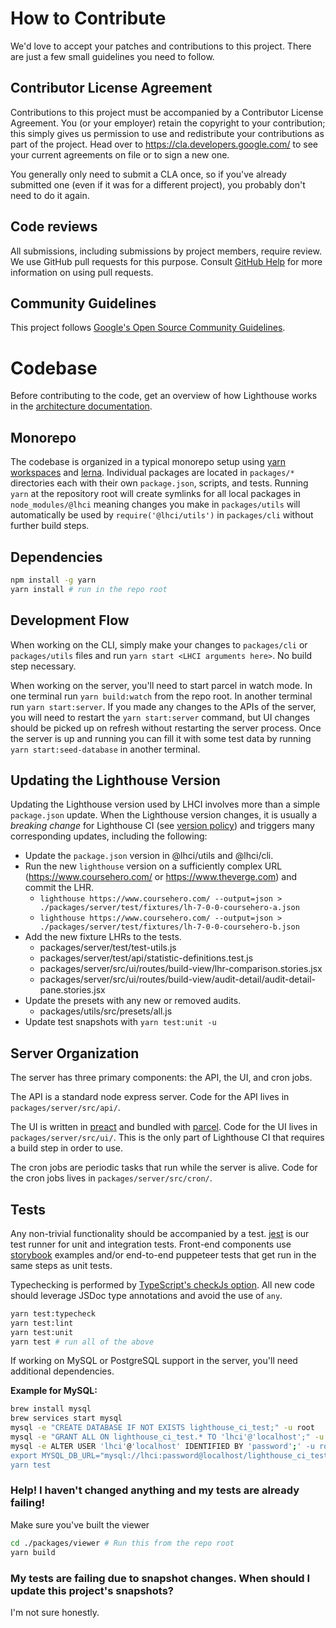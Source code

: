 # How to Contribute

We'd love to accept your patches and contributions to this project. There are
just a few small guidelines you need to follow.

## Contributor License Agreement

Contributions to this project must be accompanied by a Contributor License
Agreement. You (or your employer) retain the copyright to your contribution;
this simply gives us permission to use and redistribute your contributions as
part of the project. Head over to <https://cla.developers.google.com/> to see
your current agreements on file or to sign a new one.

You generally only need to submit a CLA once, so if you've already submitted one
(even if it was for a different project), you probably don't need to do it
again.

## Code reviews

All submissions, including submissions by project members, require review. We
use GitHub pull requests for this purpose. Consult
[GitHub Help](https://help.github.com/articles/about-pull-requests/) for more
information on using pull requests.

## Community Guidelines

This project follows [Google's Open Source Community
Guidelines](https://opensource.google.com/conduct/).

# Codebase

Before contributing to the code, get an overview of how Lighthouse works in the [architecture documentation](./docs/architecture.md).

## Monorepo

The codebase is organized in a typical monorepo setup using [yarn workspaces](https://classic.yarnpkg.com/en/docs/workspaces/) and [lerna](https://github.com/lerna/lerna). Individual packages are located in `packages/*` directories each with their own `package.json`, scripts, and tests. Running `yarn` at the repository root will create symlinks for all local packages in `node_modules/@lhci` meaning changes you make in `packages/utils` will automatically be used by `require('@lhci/utils')` in `packages/cli` without further build steps.

## Dependencies

```bash
npm install -g yarn
yarn install # run in the repo root
```

## Development Flow

When working on the CLI, simply make your changes to `packages/cli` or `packages/utils` files and run `yarn start <LHCI arguments here>`. No build step necessary.

When working on the server, you'll need to start parcel in watch mode. In one terminal run `yarn build:watch` from the repo root. In another terminal run `yarn start:server`. If you made any changes to the APIs of the server, you will need to restart the `yarn start:server` command, but UI changes should be picked up on refresh without restarting the server process. Once the server is up and running you can fill it with some test data by running `yarn start:seed-database` in another terminal.

## Updating the Lighthouse Version

Updating the Lighthouse version used by LHCI involves more than a simple `package.json` update. When the Lighthouse version changes, it is usually a _breaking change_ for Lighthouse CI (see [version policy](./docs/version-policy.md)) and triggers many corresponding updates, including the following:

- Update the `package.json` version in @lhci/utils and @lhci/cli.
- Run the new `lighthouse` version on a sufficiently complex URL (https://www.coursehero.com/ or https://www.theverge.com) and commit the LHR.
  - `lighthouse https://www.coursehero.com/ --output=json > ./packages/server/test/fixtures/lh-7-0-0-coursehero-a.json`
  - `lighthouse https://www.coursehero.com/ --output=json > ./packages/server/test/fixtures/lh-7-0-0-coursehero-b.json`
- Add the new fixture LHRs to the tests.
  - packages/server/test/test-utils.js
  - packages/server/test/api/statistic-definitions.test.js
  - packages/server/src/ui/routes/build-view/lhr-comparison.stories.jsx
  - packages/server/src/ui/routes/build-view/audit-detail/audit-detail-pane.stories.jsx
- Update the presets with any new or removed audits.
  - packages/utils/src/presets/all.js
- Update test snapshots with `yarn test:unit -u`

## Server Organization

The server has three primary components: the API, the UI, and cron jobs.

The API is a standard node express server. Code for the API lives in `packages/server/src/api/`.

The UI is written in [preact](https://preactjs.com/) and bundled with [parcel](https://parceljs.org/). Code for the UI lives in `packages/server/src/ui/`. This is the only part of Lighthouse CI that requires a build step in order to use.

The cron jobs are periodic tasks that run while the server is alive. Code for the cron jobs lives in `packages/server/src/cron/`.

## Tests

Any non-trivial functionality should be accompanied by a test. [jest](https://jestjs.io/) is our test runner for unit and integration tests. Front-end components use [storybook](https://storybook.js.org/) examples and/or end-to-end puppeteer tests that get run in the same steps as unit tests.

Typechecking is performed by [TypeScript's checkJs option](https://www.typescriptlang.org/docs/handbook/type-checking-javascript-files.html). All new code should leverage JSDoc type annotations and avoid the use of `any`.

```bash
yarn test:typecheck
yarn test:lint
yarn test:unit
yarn test # run all of the above
```

If working on MySQL or PostgreSQL support in the server, you'll need additional dependencies.

**Example for MySQL:**

```bash
brew install mysql
brew services start mysql
mysql -e "CREATE DATABASE IF NOT EXISTS lighthouse_ci_test;" -u root
mysql -e "GRANT ALL ON lighthouse_ci_test.* TO 'lhci'@'localhost';" -u root
mysql -e ALTER USER 'lhci'@'localhost' IDENTIFIED BY 'password';' -u root
export MYSQL_DB_URL="mysql://lhci:password@localhost/lighthouse_ci_test"
yarn test
```

### Help! I haven't changed anything and my tests are already failing!

Make sure you've built the viewer

```bash
cd ./packages/viewer # Run this from the repo root
yarn build
```

### My tests are failing due to snapshot changes. When should I update this project's snapshots?

I'm not sure honestly.
